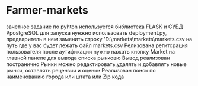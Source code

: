 # Farmer-markets
зачетное задание по pyhton
используется библиотека FLASK и СУБД PpostgreSQL
для запуска нунжно использовать deployment.py, предваритель в нем заменить строку 'D:\\markets\\markets\\markets.csv на путь где у вас будет лежать файл markets.csv 
Релизована регитсрация пользователя
после аутификации нужно нажать кнопку Market на главной панеле для вывода списка рынковю Вывод реализован постранично
Рынки можно редактировать,удалять  и добавлять новые рынки, оставлять рецензии и оценки
Реализован поиск по наименованию города или штата или Zip кода

